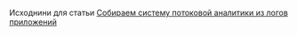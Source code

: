 Исходнини для статьи
[Собираем систему потоковой аналитики из логов приложений](https://habr.com/ru/post/697970/)
